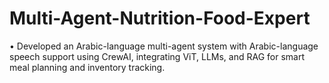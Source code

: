 # Multi-Agent-Nutrition-Food-Expert

•	Developed an Arabic-language multi-agent system with Arabic-language speech support using CrewAI, integrating ViT, LLMs, and RAG for smart meal planning and inventory tracking.
